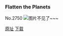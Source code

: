 ### Flatten the Planets
No.2750
![图片不见了~~~](https://imgs.xkcd.com/comics/flatten_the_planets.png)

[原址](https://xkcd.com//2750) [下载](https://imgs.xkcd.com/comics/flatten_the_planets.png)

